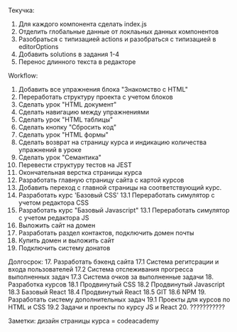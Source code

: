 Текучка:
1. Для каждого компонента сделать index.js
2. Отделить глобальные данные от локлаьных данных компонентов
3. Разобраться с типизацией actions и разобраться с типизацией в editorOptions
4. Добавить solutions в задания 1-4
5. Перенос длинного текста в редакторе

Workflow:
1. Добавить все упражнения блока "Знакомство с HTML"
2. Переработать структуру проекта с учетом блоков
3. Сделать урок "HTML документ"
4. Сделать навигацию между упражнениями
5. Сделать урок "HTML таблицы"
6. Сделать кнопку "Сбросить код"
7. Сделать урок "HTML формы"
6. Сделать возврат на страницу курса и индикацию количества упражнений в уроке
8. Сделать урок "Семантика"
9. Перевести структуру тестов на JEST
10. Окончательная верстка страницы курса
11. Разработать главную страницу сайта с картой курсов
12. Добавить переход с главной страницы на соответствующий курс.
13. Разработать курс 'Базовый CSS'
13.1 Переработать симулятор с учетом редактора CSS
14. Разработать курс "Базовый Javascript"
13.1 Переработать симулятор с учетом редактора JS
15. Выложить сайт на домен
16. Разработать раздел контактов, подключить домен почты
17. Купить домен и выложить сайт
18. Подключить систему донатов
 
 
Долгосрок:
17. Разработать бэкенд сайта
17.1 Система регитсрации и входа пользователей
17.2 Система отслеживания прогресса выполненных задач
17.3 Система очков за выполненные задачи
18. Разработка курсов
18.1 Продвинутый CSS
18.2 Продвинутый Javascript
18.3 Базовый React
18.4 Продвинутый React
18.5 GIT
18.6 NPM 
19. Разработать систему дополнительных задач
19.1 Проекты для курсов по HTML и CSS
19.2 Задачи и проекты по курсу JS и React 20. ???????????


Заметки:
дизайн страницы курса = codeacademy

